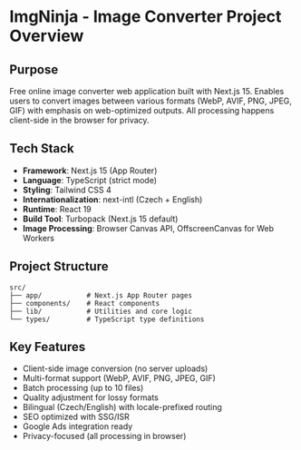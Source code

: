 # ImgNinja - Image Converter Project Overview

## Purpose
Free online image converter web application built with Next.js 15. Enables users to convert images between various formats (WebP, AVIF, PNG, JPEG, GIF) with emphasis on web-optimized outputs. All processing happens client-side in the browser for privacy.

## Tech Stack
- **Framework**: Next.js 15 (App Router)
- **Language**: TypeScript (strict mode)
- **Styling**: Tailwind CSS 4
- **Internationalization**: next-intl (Czech + English)
- **Runtime**: React 19
- **Build Tool**: Turbopack (Next.js 15 default)
- **Image Processing**: Browser Canvas API, OffscreenCanvas for Web Workers

## Project Structure
```
src/
├── app/           # Next.js App Router pages
├── components/    # React components
├── lib/           # Utilities and core logic
└── types/         # TypeScript type definitions
```

## Key Features
- Client-side image conversion (no server uploads)
- Multi-format support (WebP, AVIF, PNG, JPEG, GIF)
- Batch processing (up to 10 files)
- Quality adjustment for lossy formats
- Bilingual (Czech/English) with locale-prefixed routing
- SEO optimized with SSG/ISR
- Google Ads integration ready
- Privacy-focused (all processing in browser)

